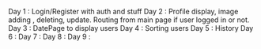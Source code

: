 Day 1 : Login/Register with auth and stuff
Day 2 : Profile display, image adding , deleting, update. Routing from main page if user logged in or not.
Day 3 : DatePage to display users
Day 4 : Sorting users
Day 5 : History
Day 6 :
Day 7 :
Day 8 :
Day 9 :